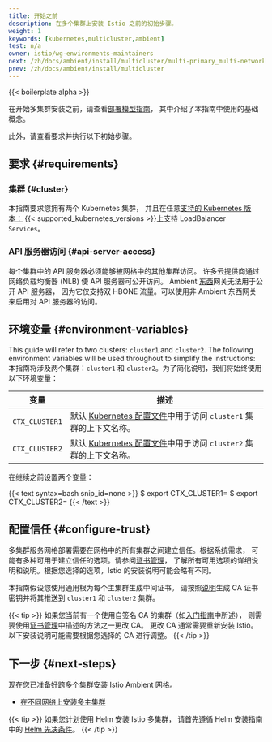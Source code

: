```yaml
---
title: 开始之前
description: 在多个集群上安装 Istio 之前的初始步骤。
weight: 1
keywords: [kubernetes,multicluster,ambient]
test: n/a
owner: istio/wg-environments-maintainers
next: /zh/docs/ambient/install/multicluster/multi-primary_multi-network
prev: /zh/docs/ambient/install/multicluster
---
```


{{< boilerplate alpha >}}

在开始多集群安装之前，请查看[部署模型指南](/zh/docs/ops/deployment/deployment-models)，
其中介绍了本指南中使用的基础概念。

此外，请查看要求并执行以下初始步骤。

## 要求 {#requirements}

### 集群 {#cluster}

本指南要求您拥有两个 Kubernetes 集群，
并且在任意[支持的 Kubernetes 版本：](/zh/docs/releases/supported-releases#support-status-of-istio-releases) {{< supported_kubernetes_versions >}}上支持 LoadBalancer `Services`。

### API 服务器访问 {#api-server-access}

每个集群中的 API 服务器必须能够被网格中的其他集群访问。
许多云提供商通过网络负载均衡器 (NLB) 使 API 服务器可公开访问。
Ambient [东西](https://en.wikipedia.org/wiki/East-west_traffic)网关无法用于公开 API 服务器，
因为它仅支持双 HBONE 流量。可以使用非 Ambient 东西网关来启用对 API 服务器的访问。

## 环境变量 {#environment-variables}

This guide will refer to two clusters: `cluster1` and `cluster2`. The following environment variables will be used throughout to simplify the instructions:
本指南将涉及两个集群：`cluster1` 和 `cluster2`。为了简化说明，我们将始终使用以下环境变量：

变量 | 描述
-------- | -----------
`CTX_CLUSTER1` | 默认 [Kubernetes 配置文件](https://kubernetes.io/zh-cn/docs/tasks/access-application-cluster/configure-access-multiple-clusters/)中用于访问 `cluster1` 集群的上下文名称。
`CTX_CLUSTER2` | 默认 [Kubernetes 配置文件](https://kubernetes.io/zh-cn/docs/tasks/access-application-cluster/configure-access-multiple-clusters/)中用于访问 `cluster2` 集群的上下文名称。

在继续之前设置两个变量：

{{< text syntax=bash snip_id=none >}}
$ export CTX_CLUSTER1=<your cluster1 context>
$ export CTX_CLUSTER2=<your cluster2 context>
{{< /text >}}

## 配置信任 {#configure-trust}

多集群服务网格部署需要在网格中的所有集群之间建立信任。根据系统需求，
可能有多种可用于建立信任的选项。请参阅[证书管理](/zh/docs/tasks/security/cert-management/)，
了解所有可用选项的详细说明和说明。根据您选择的选项，Istio 的安装说明可能会略有不同。

本指南假设您使用通用根为每个主集群生成中间证书。
请按照[说明](/zh/docs/tasks/security/cert-management/plugin-ca-cert/)生成 CA
证书密钥并将其推送到 `cluster1` 和 `cluster2` 集群。

{{< tip >}}
如果您当前有一个使用自签名 CA 的集群（如[入门指南](/zh/docs/setup/getting-started/)中所述），
则需要使用[证书管理](/zh/docs/tasks/security/cert-management/)中描述的方法之一更改 CA。
更改 CA 通常需要重新安装 Istio。以下安装说明可能需要根据您选择的 CA 进行调整。
{{< /tip >}}

## 下一步 {#next-steps}

现在您已准备好跨多个集群安装 Istio Ambient 网格。

- [在不同网络上安装多主集群](/zh/docs/ambient/install/multicluster/multi-primary_multi-network)

{{< tip >}}
如果您计划使用 Helm 安装 Istio 多集群，
请首先遵循 Helm 安装指南中的 [Helm 先决条件](/zh/docs/setup/install/helm/#prerequisites)。
{{< /tip >}}
